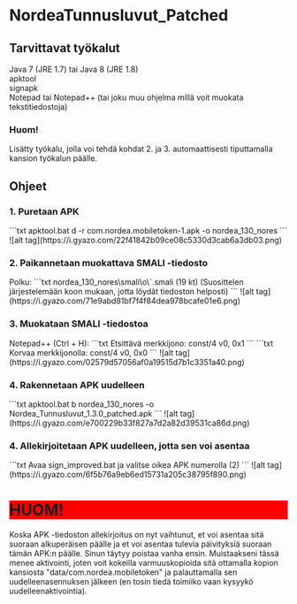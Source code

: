 # NordeaTunnusluvut_Patched
<h2>Tarvittavat työkalut</h2>
Java 7 (JRE 1.7) tai Java 8 (JRE 1.8)<br>
apktool<br>
signapk<br>
Notepad tai Notepad++ (tai joku muu ohjelma millä voit muokata tekstitiedostoja)<br>
<h3>Huom!</h3> <p>Lisätty työkalu, jolla voi tehdä kohdat 2. ja 3. automaattisesti tiputtamalla kansion työkalun päälle.</p>

<h2>Ohjeet</h2>
<h3>1. Puretaan APK</h3>
```txt
apktool.bat d -r com.nordea.mobiletoken-1.apk -o nordea_130_nores
```
![alt tag](https://i.gyazo.com/22f41842b09ce08c5330d3cab6a3db03.png)

<h3>2. Paikannetaan muokattava SMALI -tiedosto</h3>
Polku:
```txt
nordea_130_nores\smali\o\ˊ.smali (19 kt)
(Suosittelen järjestelemään koon mukaan, jotta löydät tiedoston helposti)
```
![alt tag](https://i.gyazo.com/71e9abd81bf7f4f84dea978bcafe01e6.png)

<h3>3. Muokataan SMALI -tiedostoa</h3>
Notepad++ (Ctrl + H):
```txt
Etsittävä merkkijono: const/4 v0, 0x1
```
```txt
Korvaa merkkijonolla: const/4 v0, 0x0
```
![alt tag](https://i.gyazo.com/02579d57056af0a19515d7b1c3351a40.png)

<h3>4. Rakennetaan APK uudelleen</h3>
```txt
apktool.bat b nordea_130_nores -o Nordea_Tunnusluvut_1.3.0_patched.apk
```
![alt tag](https://i.gyazo.com/e700229b33f827a7d2a82d39531ca86d.png)

<h3>4. Allekirjoitetaan APK uudelleen, jotta sen voi asentaa</h3>
```txt
Avaa sign_improved.bat ja valitse oikea APK numerolla (2)
```
![alt tag](https://i.gyazo.com/6f5b76a9eb6ed15731a205c38795f890.png)

<h1 style="background-color:red">
HUOM!
</h1>
Koska APK -tiedoston allekirjoitus on nyt vaihtunut, et voi asentaa sitä suoraan alkuperäisen päälle ja et voi asentaa tulevia päivityksiä suoraan tämän APK:n päälle. Sinun täytyy poistaa vanha ensin. Muistaakseni tässä menee aktivointi, joten voit kokeilla varmuuskopioida sitä ottamalla kopion kansiosta "data/com.nordea.mobiletoken" ja palauttamalla sen uudelleenasennuksen jälkeen (en tosin tiedä toimiiko vaan kysyykö uudelleenaktivointia).

